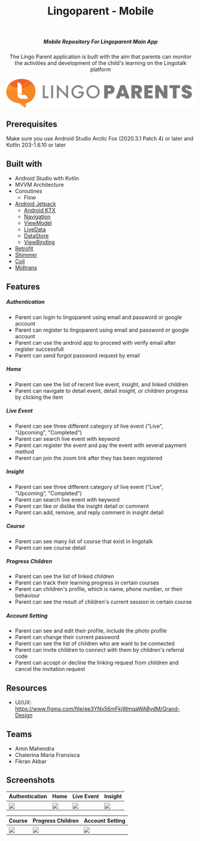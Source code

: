 <h1 align="center">Lingoparent - Mobile</h1></br>

<h5 align="center">
Mobile Repository For Lingoparent Main App
</h5>

<p align="center">
The Lingo Parent application is built with the aim that parents can monitor the activities and development of the child's learning on the Lingotalk platform
</p>

<p align="center">
<img src="./app/src/main/res/drawable/logo_lingoparents_big.png">
</p>

## Prerequisites

Make sure you use Android Studio Arctic Fox (2020.3.1 Patch 4) or later and Kotlin 203-1.6.10 or later

## Built with

* Android Studio with Kotlin
* MVVM Architecture
* Coroutines
  * Flow
* [Android Jetpack](https://developer.android.com/jetpack)
  * [Android KTX](https://developer.android.com/kotlin/ktx)
  * [Navigation](https://developer.android.com/guide/navigation)
  * [ViewModel](https://developer.android.com/topic/libraries/architecture/viewmodel)
  * [LiveData](https://developer.android.com/topic/libraries/architecture/livedata)
  * [DataStore](https://developer.android.com/topic/libraries/architecture/datastore)
  * [ViewBinding](https://developer.android.com/topic/libraries/view-binding)
* [Retrofit]()
* [Shimmer]()
* [Coil]()
* [Midtrans]()

## Features

##### Authentication

- Parent can login to lingoparent using email and password or google account
- Parent can register to lingoparent using email and password or google account
- Parent can use the android app to proceed with verify email after register successfull
- Parent can send forgot password request by email

##### Home

- Parent can see the list of recent live event, insight, and linked children
- Parent can navigate to detail event, detail insight, or children progress by clicking the item

##### Live Event

- Parent can see three different category of live event ("Live", "Upcoming", "Completed")
- Parent can search live event with keyword
- Parent can register the event and pay the event with several payment method
- Parent can join the zoom link after they has been registered

##### Insight

- Parent can see three different category of live event ("Live", "Upcoming", "Completed")
- Parent can search live event with keyword
- Parent can like or dislike the insight detail or comment
- Parent can add, remove, and reply comment in insight detail

##### Course

- Parent can see many list of course that exist in lingotalk
- Parent can see course detail

##### Progress Children

- Parent can see the list of linked children
- Parent can track their learning progress in certain courses
- Parent can children's profile, which is name, phone number, or their behaviour
- Parent can see the result of children's current session in certain course

##### Account Setting

- Parent can see and edit their profile, include the photo profile
- Parent can change their current password
- Parent can see the list of children who are want to be connected
- Parent can invite children to connect with them by children's referral code
- Parent can accept or decline the linking request from children and cancel the invitation request

## Resources
* UI/UX: https://www.figma.com/file/ee3YNx56mFkjWmgaWABydM/Grand-Design

## Teams
* Amin Mahendra
* Chaterina Maria Fransisca
* Fikran Akbar

## Screenshots

Authentication | Home | Live Event | Insight
--- | --- | --- | ---
<img align="center" src="./app/src/main/res/drawable/authentication.gif" width="240"> | <img align="center" src="./app/src/main/res/drawable/home.gif" width="240"> | <img align="center" src="./app/src/main/res/drawable/live_event.gif" width="240"> | <img align="center" src="./app/src/main/res/drawable/insight.gif" width="240">

Course | Progress Children | Account Setting
--- | --- | --- 
<img align="center" src="./app/src/main/res/drawable/course.gif" width="240"> | <img align="center" src="./app/src/main/res/drawable/progress_children.gif" width="240"> | <img align="center" src="./app/src/main/res/drawable/account_setting.gif" width="240"> 
